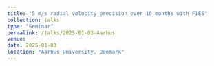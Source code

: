 ```yaml
---
title: "5 m/s radial velocity precision over 10 months with FIES"
collection: talks
type: "Seminar"
permalink: /talks/2025-01-03-Aarhus
venue: 
date: 2025-01-03
location: "Aarhus University, Denmark"
---
```


